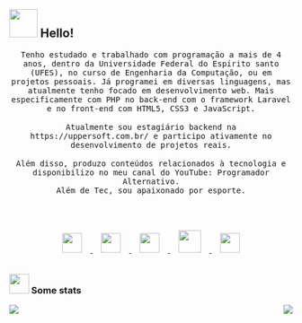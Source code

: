## <img src="https://raw.githubusercontent.com/alexnaiman/alexnaiman/master/resources/welcomeglitch.gif" width="50px" /> Hello!

<p align="center" >
  <samp>
    Tenho estudado e trabalhado com programação a mais de 4 anos, dentro da Universidade Federal do Espírito santo (UFES), no curso de Engenharia da Computação, ou em projetos pessoais. Já programei em diversas linguagens, mas atualmente tenho focado em desenvolvimento web. Mais especificamente com PHP no back-end com o framework Laravel e no front-end com HTML5, CSS3 e JavaScript.
</samp>
<br/><br/>
<samp>
Atualmente sou estagiário backend na https://uppersoft.com.br/ e participo ativamente no desenvolvimento de projetos reais.
</samp>
<br/><br/>
<samp>
Além disso, produzo conteúdos relacionados à tecnologia e disponibilizo no meu canal do YouTube: Programador Alternativo.
<br/>
Além de Tec, sou apaixonado por esporte.
  </samp>
  <br/>
  <br/>
  <br/>
</p>


<p align="center">
  <a href="https://www.linkedin.com/in/guilherme-freitas-da-silva/">
    <img src="https://raw.githubusercontent.com/alexnaiman/alexnaiman/master/resources/linkedin.webp"  width="35px" style="margin: 15px;" />
  </a>
  <a href="https://www.youtube.com/programador+alternativo">
    <img src="https://user-images.githubusercontent.com/38620899/117997597-7ac1af00-b319-11eb-8abc-2f1832508b34.png"  width="35px" style="margin: 15px;" />
   </a>
  <a href="https://www.instagram.com/programadoralternativo/">
    <img src="https://raw.githubusercontent.com/alexnaiman/alexnaiman/master/resources/instagram.webp"  width="35px" style="margin: 15px;" />
  </a>
  <a href="https://programadoralternativo.medium.com/">
    <img src="https://user-images.githubusercontent.com/38620899/117998441-4995ae80-b31a-11eb-8b2d-77527cb8f054.png" width="40px" style="margin: 15px;" />
  </a>
  <a href="mailto:alex.naiman.4@gmail.com">
    <img src="https://raw.githubusercontent.com/alexnaiman/alexnaiman/master/resources/gmail.png" height="35px" style="margin: 15px;" />
  </a>
</p>
<!--
### <img src="https://raw.githubusercontent.com/alexnaiman/alexnaiman/master/resources/pickaxe.png" width="40px" /> Tools and Frameworks
<p align="center">
    <img src="https://raw.githubusercontent.com/alexnaiman/alexnaiman/master/resources/dev/bash.svg" height="35px" style="vertical-align:top margin:6px 4px" />
     <img src="https://raw.githubusercontent.com/alexnaiman/alexnaiman/master/resources/dev/csharp.svg" height="35px" style="vertical-align:top margin:6px 4px" />
      <img src="https://raw.githubusercontent.com/alexnaiman/alexnaiman/master/resources/dev/css3.svg" height="35px" style="vertical-align:top margin:6px 4px" />
       <img src="https://raw.githubusercontent.com/alexnaiman/alexnaiman/master/resources/dev/gamedev.svg" height="35px" style="vertical-align:top margin:6px 4px" />
        <img src="https://raw.githubusercontent.com/alexnaiman/alexnaiman/master/resources/dev/html.svg" height="35px" style="vertical-align:top margin:6px 4px" />
         <img src="https://raw.githubusercontent.com/alexnaiman/alexnaiman/master/resources/dev/java.svg" height="35px" style="vertical-align:top margin:6px 4px" />
          <img src="https://raw.githubusercontent.com/alexnaiman/alexnaiman/master/resources/dev/js.svg" height="35px" style="vertical-align:top margin:6px 4px" />
           <img src="https://raw.githubusercontent.com/alexnaiman/alexnaiman/master/resources/dev/mobile.svg" height="35px" style="vertical-align:top margin:6px 4px" />
            <img src="https://raw.githubusercontent.com/alexnaiman/alexnaiman/master/resources/dev/nodejs.svg" height="35px" style="vertical-align:top margin:6px 4px" />
             <img src="https://raw.githubusercontent.com/alexnaiman/alexnaiman/master/resources/dev/python.svg" height="35px" style="vertical-align:top margin:6px 4px" />
             <img src="https://raw.githubusercontent.com/alexnaiman/alexnaiman/master/resources/dev/react_native.svg" height="35px" style="vertical-align:top margin:6px 4px"/>
             <img src="https://raw.githubusercontent.com/alexnaiman/alexnaiman/master/resources/dev/sass.svg" height="35px" style="vertical-align:top margin:6px 4px"/>
             <img src="https://raw.githubusercontent.com/alexnaiman/alexnaiman/master/resources/dev/unity.svg" height="35px" style="vertical-align:top margin:6px 4px"/>
             <img src="https://raw.githubusercontent.com/alexnaiman/alexnaiman/master/resources/dev/visualstudio_code.svg" height="35px" style="vertical-align:top margin:6px 4px"/>
             <img src="https://raw.githubusercontent.com/alexnaiman/alexnaiman/master/resources/dev/xcode.svg" height="35px" style="vertical-align:top margin:6px 4px"/>
             
</p> -->

### <img src="https://raw.githubusercontent.com/alexnaiman/alexnaiman/master/resources/stats.png" width="35px" /> Some stats

<p align="right">
<img align="left" src="https://github-readme-stats.vercel.app/api?username=Freitas-gui&theme=tokyonight&show_icons=true" />

<img  float="right" src="https://github-readme-stats.vercel.app/api/top-langs/?username=Freitas-gui&theme=tokyonight&show_icons=true" />

</p>


